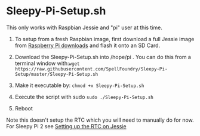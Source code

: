 # Sleepy-Pi-Setup.sh


This only works with Raspbian Jessie and "pi" user at this time. 

1. To setup from a fresh Raspbian image, first download a full Jessie image from [Raspberry Pi downloads] and flash it onto an SD Card.

2. Download the Sleepy-Pi-Setup.sh into /hope/pi . You can do this from a terminal window with:`wget https://raw.githubusercontent.com/SpellFoundry/Sleepy-Pi-Setup/master/Sleepy-Pi-Setup.sh`

3. Make it executable by: `chmod +x Sleepy-Pi-Setup.sh`

4. Execute the script with sudo `sudo ./Sleepy-Pi-Setup.sh`

5. Reboot

Note this doesn't setup the RTC which you will need to manually do for now. For Sleepy Pi 2 see [Setting up the RTC on Jessie]

[Raspberry Pi downloads]: https://www.raspberrypi.org/downloads/raspbian/

[Setting up the RTC on Jessie]: http://spellfoundry.com/setting-up-the-real-time-clock-on-raspbian-jessie/
